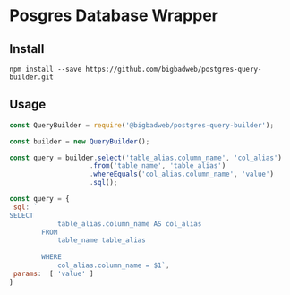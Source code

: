 # Posgres Database Wrapper


## Install

`npm install --save https://github.com/bigbadweb/postgres-query-builder.git`

## Usage


```.js
const QueryBuilder = require('@bigbadweb/postgres-query-builder');

const builder = new QueryBuilder();

const query = builder.select('table_alias.column_name', 'col_alias')
                    .from('table_name', 'table_alias')
                    .whereEquals('col_alias.column_name', 'value')
                    .sql();
```


```.js
const query = {
 sql: `
SELECT
            table_alias.column_name AS col_alias
        FROM
            table_name table_alias
        
        WHERE
            col_alias.column_name = $1`,
 params:  [ 'value' ]
}
```

